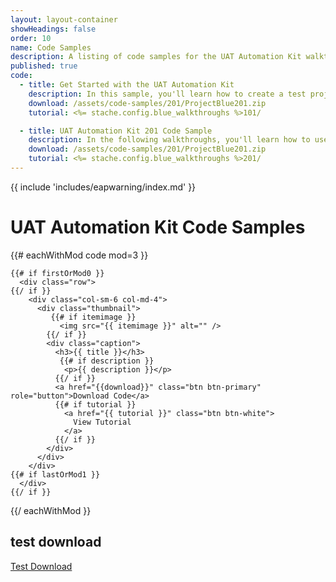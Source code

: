 ```yaml
---
layout: layout-container
showHeadings: false
order: 10
name: Code Samples
description: A listing of code samples for the UAT Automation Kit walkthroughs.
published: true
code:
  - title: Get Started with the UAT Automation Kit
    description: In this sample, you'll learn how to create a test project to get you started on the path to creating a ***Blackbaud CRM*** GUI test suite with the UAT Automation Kit.
    download: /assets/code-samples/201/ProjectBlue201.zip
    tutorial: <%= stache.config.blue_walkthroughs %>101/

  - title: UAT Automation Kit 201 Code Sample
    description: In the following walkthroughs, you'll learn how to use the UAT Automation Kit's underlying third-party tools to create custom logic and interactions with the browser.
    download: /assets/code-samples/201/ProjectBlue201.zip
    tutorial: <%= stache.config.blue_walkthroughs %>201/
---
```


{{ include 'includes/eapwarning/index.md' }}

# UAT Automation Kit Code Samples
<div class="code">

  <div class="clearfix"></div>

  {{# eachWithMod code mod=3 }}

    {{# if firstOrMod0 }}
      <div class="row">
    {{/ if }}
        <div class="col-sm-6 col-md-4">
          <div class="thumbnail">
             {{# if itemimage }}
               <img src="{{ itemimage }}" alt="" />
            {{/ if }}
            <div class="caption">
              <h3>{{ title }}</h3>
               {{# if description }}
                <p>{{ description }}</p>
              {{/ if }}
              <a href="{{download}}" class="btn btn-primary" role="button">Download Code</a>
              {{# if tutorial }}
                <a href="{{ tutorial }}" class="btn btn-white">
                  View Tutorial
                </a>
              {{/ if }}
            </div>
          </div>
        </div>
    {{# if lastOrMod1 }}
      </div>
    {{/ if }}

  {{/ eachWithMod }}

</div>


## test download

<a href="/assets/code-samples/201/ProjectBlue201.zip" download>Test Download</a>





